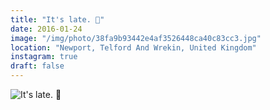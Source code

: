 ```yaml
---
title: "It's late. 🌚"
date: 2016-01-24
image: "/img/photo/38fa9b93442e4af3526448ca40c83cc3.jpg"
location: "Newport, Telford And Wrekin, United Kingdom"
instagram: true
draft: false
---
```


![It's late. 🌚](/img/photo/38fa9b93442e4af3526448ca40c83cc3.jpg)

